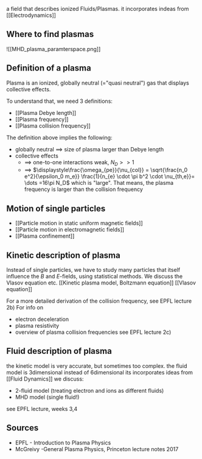 a field that describes ionized Fluids/Plasmas.
it incorporates indeas from [[Electrodynamics]]

## Where to find plasmas
![[MHD_plasma_paramterspace.png]]


## Definition of a plasma
Plasma is an ionized, globally neutral (="quasi neutral") gas that displays collective effects.

To understand that, we need 3 definitions:
- [[Plasma Debye length]]
- [[Plasma frequency]]
- [[Plasma collision frequency]]

The definition above implies the following:
- globally neutral $\implies$ size of plasma larger than Debye length
- collective effects
	- $\implies$ one-to-one interactions weak, $N_D>>1$ 
	- $\implies$ $\displaystyle\frac{\omega_{pe}}{\nu_{col}} = \sqrt{\frac{n_0 e^2}{\epsilon_0 m_e}} \frac{1}{n_{e} \cdot \pi b^2 \cdot  \nu_{th,e}}= \dots =16\pi N_D$  which is "large". That means, the plasma frequency is larger than the collision frequency


## Motion of single particles
- [[Particle motion in static uniform magnetic fields]]
- [[Particle motion in electromagnetic fields]]
- [[Plasma confinement]]


## Kinetic description of plasma
Instead of single particles, we have to study many particles that itself influence the $B$ and $E$-fields, using statistical methods.
We discuss the Vlasov equation etc.
[[Kinetic plasma model, Boltzmann equation]]
[[Vlasov equation]]

For a more detailed derivation of the collision frequency, see EPFL lecture 2b)
For info on
- electron deceleration
- plasma resistivity
- overview of plasma collision frequencies
see EPFL lecture 2c)


## Fluid description of plasma
the kinetic model is very accurate, but sometimes too complex.
the fluid model is 3dimensional instead of 6dimensional
its incorporates ideas from [[Fluid Dynamics]]
we discuss:
- 2-fluid model (treating electron and ions as different fluids)
- MHD model (single fluid!)

see EPFL lecture, weeks 3,4


## Sources
- EPFL - Introduction to Plasma Physics
- McGreivy -General Plasma Physics, Princeton lecture notes 2017
